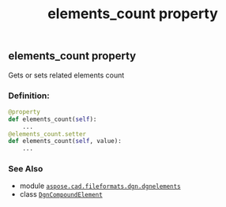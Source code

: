 ﻿---
title: elements_count property
second_title: Aspose.CAD for Python via .NET API References
description: 
type: docs
weight: 50
url: /python-net/aspose.cad.fileformats.dgn.dgnelements/dgncompoundelement/elements_count/
is_root: false
---

## elements_count property


Gets or sets related elements count
### Definition:
```python
@property
def elements_count(self):
    ...
@elements_count.setter
def elements_count(self, value):
    ...
```

### See Also
* module [`aspose.cad.fileformats.dgn.dgnelements`](../../)
* class [`DgnCompoundElement`](/cad/python-net/aspose.cad.fileformats.dgn.dgnelements/dgncompoundelement)
